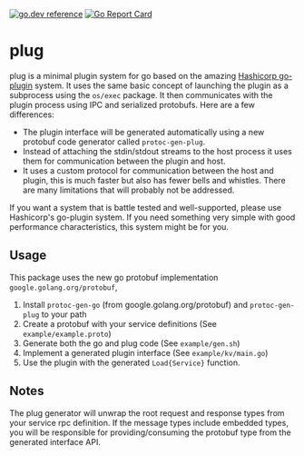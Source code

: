 [![go.dev reference](https://img.shields.io/badge/go.dev-reference-007d9c?logo=go&logoColor=white&style=flat-square)](https://pkg.go.dev/github.com/elliotmr/plug)
[![Go Report Card](https://goreportcard.com/badge/github.com/elliotmr/plug)](https://goreportcard.com/report/github.com/elliotmr/plug)

# plug

plug is a minimal plugin system for go based on the amazing 
[Hashicorp go-plugin](https://github.com/hashicorp/go-plugin) system.
It uses the same basic concept of launching the plugin as a subprocess
using the `os/exec` package. It then communicates with the plugin process
using IPC and serialized protobufs. Here are a few differences:

- The plugin interface will be generated automatically using a new protobuf
  code generator called `protoc-gen-plug`.
- Instead of attaching the stdin/stdout streams to the host process it uses
  them for communication between the plugin and host.
- It uses a custom protocol for communication between the host and plugin,
  this is much faster but also has fewer bells and whistles. There are many
  limitations that will probably not be addressed.
  
If you want a system that is battle tested and well-supported, please use
Hashicorp's go-plugin system. If you need something very simple with good
performance characteristics, this system might be for you.
  
## Usage

This package uses the new go protobuf implementation `google.golang.org/protobuf`,

1. Install `protoc-gen-go` (from google.golang.org/protobuf) and `protoc-gen-plug`
   to your path
2. Create a protobuf with your service definitions (See `example/example.proto`)
3. Generate both the go and plug code (See `example/gen.sh`)
4. Implement a generated plugin interface (See `example/kv/main.go`)
5. Use the plugin with the generated `Load{Service}` function.

## Notes

The plug generator will unwrap the root request and response types from your
service rpc definition. If the message types include embedded types, you will
be responsible for providing/consuming the protobuf type from the generated
interface API.